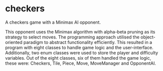 # checkers
A checkers game with a Minimax AI opponent. 

This opponent uses the Minimax algorithm with alpha-beta pruning as its strategy to select moves. The programming approach utilised the object-oriented paradigm to abstract functionality efficiently. This resulted in a program with eight classes to handle game logic and the user-interface. Additionally, two enum classes were used to store the player and difficulty variables. Out of the eight classes, six of them handled the game logic, these were: Checkers, Tile, Piece, Move, MoveManager and OpponentAI.

